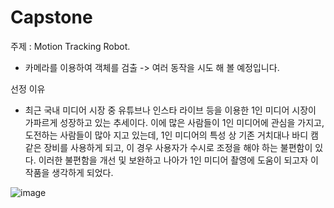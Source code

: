 # Capstone
주제 : Motion Tracking Robot.
- 카메라를 이용하여 객체를 검출 -> 여러 동작을 시도 해 볼 예정입니다.

선정 이유 
- 최근 국내 미디어 시장 중 유튜브나 인스타 라이브 등을 이용한  1인 미디어 시장이 가파르게 성장하고 있는 추세이다.
이에 많은 사람들이 1인 미디어에 관심을 가지고, 도전하는 사람들이 많아 지고 있는데, 1인 미디어의 특성 상 기존 거치대나 바디 캠 같은 장비를 사용하게 되고, 이 경우 사용자가 수시로 조정을 해야 하는 불편함이 있다.
이러한 불편함을 개선 및 보완하고 나아가 1인 미디어 촬영에 도움이 되고자 이 작품을 생각하게 되었다.





![image](https://github.com/hs1322/Capstone/assets/90660378/ff0e2e9f-12f4-4870-a775-1f592806a85c)
